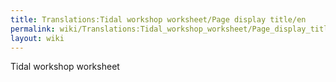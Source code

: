 ```yaml
---
title: Translations:Tidal workshop worksheet/Page display title/en
permalink: wiki/Translations:Tidal_workshop_worksheet/Page_display_title/en/
layout: wiki
---
```


Tidal workshop worksheet
